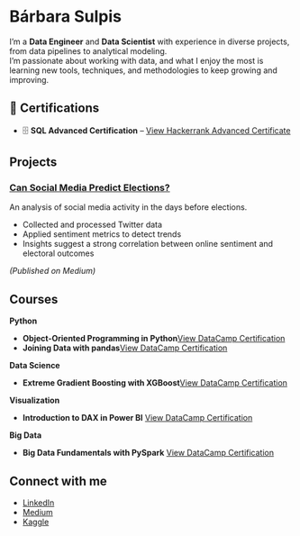 # Bárbara Sulpis

I’m a **Data Engineer** and **Data Scientist** with experience in diverse projects, from data pipelines to analytical modeling.  
I’m passionate about working with data, and what I enjoy the most is learning new tools, techniques, and methodologies to keep growing and improving.

## 📜 Certifications
- 🗄️ **SQL Advanced Certification** – [View Hackerrank Advanced Certificate](https://www.hackerrank.com/certificates/6b2ce5832313)

##  Projects
### [Can Social Media Predict Elections?](https://medium.com/@barbarasulpis/can-social-media-predict-elections-ea5fe221d0cc)
An analysis of social media activity in the days before elections.  
- Collected and processed Twitter data  
- Applied sentiment metrics to detect trends  
- Insights suggest a strong correlation between online sentiment and electoral outcomes  

*(Published on Medium)*  

## Courses
**Python**
- **Object-Oriented Programming in Python**[View DataCamp Certification](https://www.datacamp.com/completed/statement-of-accomplishment/course/85418fd30cf252cd0116c31eaa119d4cac99781f)
- **Joining Data with pandas**[View DataCamp Certification](https://www.datacamp.com/completed/statement-of-accomplishment/course/03f58cd72563ba85634405172eaa03a72bcea91c)
  
**Data Science**
- **Extreme Gradient Boosting with XGBoost**[View DataCamp Certification](https://www.datacamp.com/completed/statement-of-accomplishment/course/aa6d4e8879b6f755fdf87dc0222df1e1e213e58e)

**Visualization**
- **Introduction to DAX in Power BI** [View DataCamp Certification](https://www.datacamp.com/completed/statement-of-accomplishment/course/04a188785b99770112469c3f0052d3d7683b1843)
  
**Big Data**
- **Big Data Fundamentals with PySpark** [View DataCamp Certification](https://www.datacamp.com/completed/statement-of-accomplishment/course/802cf4adda0862777391c56cd223d349385285d3)

##  Connect with me
- [LinkedIn](https://www.linkedin.com/in/barbarasulpis/)
- [Medium](https://medium.com/@barbarasulpis)
- [Kaggle](https://www.kaggle.com/brbarasulpis)
